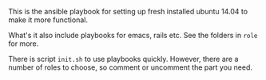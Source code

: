 This is the ansible playbook for setting up fresh installed ubuntu 14.04 to make
it more functional.

What's it also include playbooks for emacs, rails etc. See the folders
in `role` for more.

There is script `init.sh` to use playbooks quickly. However, there are a number
of roles to choose, so comment or uncomment the part you need.
